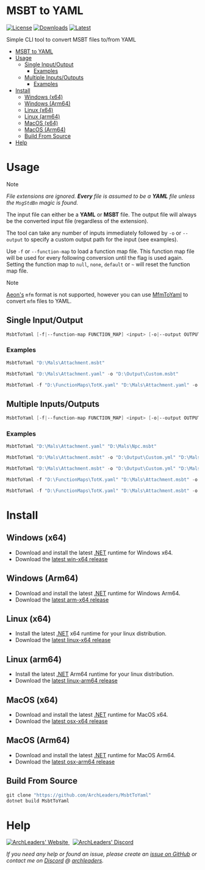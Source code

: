 # MSBT to YAML

[![License](https://img.shields.io/badge/License-MIT-blue.svg?logo=github&logoColor=5751ff&labelColor=2A2C33&color=5751ff&style=for-the-badge)](https://github.com/ArchLeaders/MsbtToYaml/blob/master/License.md) [![Downloads](https://img.shields.io/github/downloads/ArchLeaders/MsbtToYaml/total?label=downloads&logo=github&logoColor=37c75e&labelColor=2A2C33&color=37c75e&style=for-the-badge)](https://github.com/ArchLeaders/MsbtToYaml/releases) [![Latest](https://img.shields.io/github/v/tag/ArchLeaders/MsbtToYaml?label=Release&logo=github&logoColor=324fff&color=324fff&labelColor=2A2C33&style=for-the-badge)](https://github.com/ArchLeaders/MsbtToYaml/releases/latest)

Simple CLI tool to convert MSBT files to/from YAML

- [MSBT to YAML](#msbt-to-yaml)
- [Usage](#usage)
  - [Single Input/Output](#single-inputoutput)
    - [Examples](#examples)
  - [Multiple Inputs/Outputs](#multiple-inputsoutputs)
    - [Examples](#examples-1)
- [Install](#install)
  - [Windows (x64)](#windows-x64)
  - [Windows (Arm64)](#windows-arm64)
  - [Linux (x64)](#linux-x64)
  - [Linux (arm64)](#linux-arm64)
  - [MacOS (x64)](#macos-x64)
  - [MacOS (Arm64)](#macos-arm64)
  - [Build From Source](#build-from-source)
- [Help](#help)

# Usage

> [!NOTE]
> *File extensions are ignored. **Every** file is assumed to be a **YAML** file unless the `MsgStdBn` magic is found.*

The input file can either be a **YAML** or **MSBT** file. The output file will always be the converted input file (regardless of the extension).

The tool can take any number of inputs immediately followed by `-o` or `--output` to specify a custom output path for the input (see examples).

Use `-f` or `--function-map` to load a function map file. This function map file will be used for every following conversion until the flag is used again. Setting the function map to `null`, `none`, `default` or `~` will reset the function map file.

> [!NOTE]
> [Aeon's](https://gitlab.com/AeonSake) `mfm` format is not supported, however you can use [MfmToYaml](https://github.com/ArchLeaders/MfmToYaml) to convert `mfm` files to YAML.

## Single Input/Output

```powershell
MsbtToYaml [-f|--function-map FUNCTION_MAP] <input> [-o|--output OUTPUT]
```

### Examples

```powershell
MsbtToYaml "D:\Mals\Attachment.msbt"
```

```powershell
MsbtToYaml "D:\Mals\Attachment.yaml" -o "D:\Output\Custom.msbt"
```

```powershell
MsbtToYaml -f "D:\FunctionMaps\TotK.yaml" "D:\Mals\Attachment.yaml" -o "D:\Output\Custom.msbt"
```

## Multiple Inputs/Outputs

```powershell
MsbtToYaml [-f|--function-map FUNCTION_MAP] <input> [-o|--output OUTPUT] <input> [-o|--output OUTPUT] ...
```

### Examples

```powershell
MsbtToYaml "D:\Mals\Attachment.yaml" "D:\Mals\Npc.msbt"
```

```powershell
MsbtToYaml "D:\Mals\Attachment.msbt" -o "D:\Output\Custom.yml" "D:\Mals\Npc.msbt"
```

```powershell
MsbtToYaml "D:\Mals\Attachment.msbt" -o "D:\Output\Custom.yml" "D:\Mals\Npc.msbt" -o "D:\Output\Custom-Npc.yml" 
```

```powershell
MsbtToYaml -f "D:\FunctionMaps\TotK.yaml" "D:\Mals\Attachment.msbt" -o "D:\Output\Custom.yml" "D:\Mals\Npc.msbt" -o "D:\Output\Custom-Npc.yml" 
```

```powershell
MsbtToYaml -f "D:\FunctionMaps\TotK.yaml" "D:\Mals\Attachment.msbt" -o "D:\Output\Custom.yml" -f default "D:\Mals\Npc.msbt" -o "D:\Output\Custom-Npc.yml" 
```

# Install

## Windows (x64)

- Download and install the latest [.NET](https://dotnet.microsoft.com/en-us/download/dotnet/latest) runtime for Windows x64.
- Download the [latest win-x64 release](https://github.com/ArchLeaders/MsbtToYaml/releases/latest/download/MsbtToYaml-win-x64.zip)

## Windows (Arm64)

- Download and install the latest [.NET](https://dotnet.microsoft.com/en-us/download/dotnet/latest) runtime for Windows Arm64.
- Download the [latest arm-x64 release](https://github.com/ArchLeaders/MsbtToYaml/releases/latest/download/MsbtToYaml-win-arm64.zip)

## Linux (x64)

- Install the latest [.NET](https://dotnet.microsoft.com/en-us/download/dotnet/latest) x64 runtime for your linux distribution.
- Download the [latest linux-x64 release](https://github.com/ArchLeaders/MsbtToYaml/releases/latest/download/MsbtToYaml-linux-x64.zip)

## Linux (arm64)

- Install the latest [.NET](https://dotnet.microsoft.com/en-us/download/dotnet/latest) Arm64 runtime for your linux distribution.
- Download the [latest linux-arm64 release](https://github.com/ArchLeaders/MsbtToYaml/releases/latest/download/MsbtToYaml-linux-arm64.zip)

## MacOS (x64)

- Download and install the latest [.NET](https://dotnet.microsoft.com/en-us/download/dotnet/latest) runtime for MacOS x64.
- Download the [latest osx-x64 release](https://github.com/ArchLeaders/MsbtToYaml/releases/latest/download/MsbtToYaml-osx-x64.zip)

## MacOS (Arm64)

- Download and install the latest [.NET](https://dotnet.microsoft.com/en-us/download/dotnet/latest) runtime for MacOS Arm64.
- Download the [latest osx-arm64 release](https://github.com/ArchLeaders/MsbtToYaml/releases/latest/download/MsbtToYaml-osx-arm64.zip)

## Build From Source

```powershell
git clone "https://github.com/ArchLeaders/MsbtToYaml"
dotnet build MsbtToYaml
```

# Help

<a href="https://github.com/ArchLeaders/MsbtToYaml/issues">
  <img src="https://img.shields.io/github/issues/ArchLeaders/MsbtToYaml?style=for-the-badge&logoColor=c71b42&color=c71b42&labelColor=2A2C33&logo=github&label=Issues" alt="ArchLeaders' Website"/>
</a> &nbsp;
<a href="https://discord.gg/cbA3AWwfJj">
  <img src="https://img.shields.io/discord/825161394663456799?style=for-the-badge&logoColor=37C75E&color=37C75E&labelColor=2A2C33&logo=discord&label=discord" alt="ArchLeaders' Discord"/>
</a>

*If you need any help or found an issue, please create an [issue on GitHub](https://github.com/ArchLeaders/MsbtToYaml/issues) or contact me on [Discord](https://discord.gg/8Saj6tTkNB) @ [archleaders](https://discord.com/users/728823685015797770).*